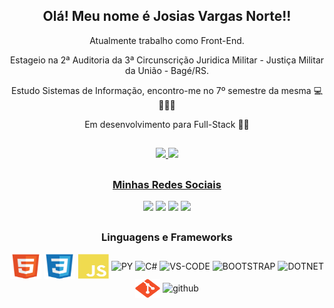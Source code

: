 <div align="center">
 
## Olá! Meu nome é Josias Vargas Norte!!

</div>

<div align="center">

<p align="center"> Atualmente trabalho como Front-End.</p>
<p align="center"> Estageio na 2ª Auditoria da 3ª Circunscrição Juridica Militar - Justiça Militar da União - Bagé/RS.</p>
  <p align="center"> Estudo Sistemas de Informação, encontro-me no 7º semestre da mesma 💻👨🏾‍🎓</p>
  <p align="center"> Em desenvolvimento para Full-Stack 👨‍💻 </p>

 </div> 
 
 ##
  
<div align="center">
<a href="https://github.com/JosiasNorte">
<img height="180em" src="https://github-readme-stats.vercel.app/api?username=JosiasNorte&show_icons=true&theme=dark">
<img height="180em" src="https://github-readme-stats.vercel.app/api/top-langs/?username=JosiasNorte&layout=onedark">

</div>


##

<div align="center">
  
### Minhas Redes Sociais
  
</div>
<div align="center">
<a href="https://www.instagram.com/josias_norte/" target="_blank"><img src="https://img.shields.io/badge/-Instagram-%23E4405F?style=for-the-badge&logo=instagram&logoColor=white" target="_blank"></a>
 	<!--<a href="" target="_blank"><img src="https://img.shields.io/badge/Twitch-9146FF?style=for-the-badge&logo=twitch&logoColor=white" target="_blank"></a>
 <a href="Josias Vargas#6787" target="_blank"><img src="https://img.shields.io/badge/Discord-7289DA?style=for-the-badge&logo=discord&logoColor=white" target="_blank"></a>-->
  <a href = "mailto:josiasnorte@gmail.com"><img src="https://img.shields.io/badge/-Gmail-%23333?style=for-the-badge&logo=gmail&logoColor=white" target="_blank"></a>
  <a href="https://www.linkedin.com/in/josias-vargas-47641a188/" target="_blank"><img src="https://img.shields.io/badge/-LinkedIn-%230077B5?style=for-the-badge&logo=linkedin&logoColor=white" target="_blank"></a>  
  <a href="https://www.facebook.com/josias.vargasnorte" target="_blank"><img src="https://img.shields.io/badge/Facebook-1877F2?style=for-the-badge&logo=facebook&logoColor=white" target="_blank"></a>
                                 </div>      


##

<div align="center">
  
 ### Linguagens e Frameworks
  
<img align="center" alt="HTML" height="40" width="50" src="https://raw.githubusercontent.com/devicons/devicon/master/icons/html5/html5-original.svg">
<img align="center" alt="CSS" height="40" width="50" src="https://raw.githubusercontent.com/devicons/devicon/master/icons/css3/css3-original.svg">
<img align="center" alt="JS" height="40" width="50" src="https://raw.githubusercontent.com/devicons/devicon/master/icons/javascript/javascript-plain.svg">
<img align="center" alt="PY" height="40" widht="50" src="https://cdn.jsdelivr.net/gh/devicons/devicon/icons/python/python-original.svg" />
<img align="center" alt="C#" height="40" widht="50" src="https://cdn.jsdelivr.net/gh/devicons/devicon/icons/csharp/csharp-original.svg" />
<img align="center" alt="VS-CODE" height="40" widht="50" src="https://cdn.jsdelivr.net/gh/devicons/devicon/icons/visualstudio/visualstudio-plain.svg" />
<img align="center" alt="BOOTSTRAP" height="40" widht="50" src="https://cdn.jsdelivr.net/gh/devicons/devicon/icons/bootstrap/bootstrap-original.svg" />
<img align="center" alt="DOTNET" height="40" widht="50"src="https://cdn.jsdelivr.net/gh/devicons/devicon/icons/dot-net/dot-net-original.svg" />
<img align="center" alt="git" height="30" width="40" src="https://raw.githubusercontent.com/devicons/devicon/master/icons/git/git-original.svg">
<img align="center" alt="github" height="35" width="35" src="https://cdn.jsdelivr.net/gh/devicons/devicon/icons/github/github-original.svg">
</div>  

##

<div align="center">
  
  
  
</div>


